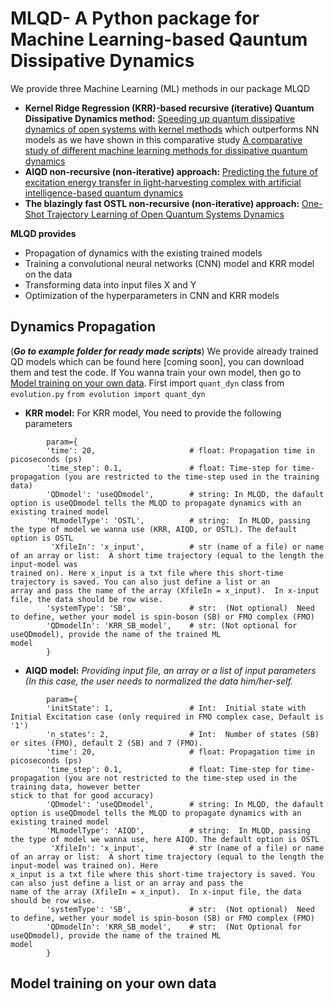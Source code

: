# MLQD- A Python package for Machine Learning-based Qauntum Dissipative Dynamics
We provide three Machine Learning (ML) methods in our package MLQD
* **Kernel Ridge Regression (KRR)-based recursive (iterative) Quantum Dissipative Dynamics method:** [Speeding up quantum dissipative dynamics of open systems with kernel methods](https://iopscience.iop.org/article/10.1088/1367-2630/ac3261 "Named link title")  which outperforms NN models as we have shown in this comparative study [A comparative study of different machine learning methods for dissipative quantum dynamics](https://dx.doi.org/10.1088/2632-2153/ac9a9d "Named link title")
* **AIQD non-recursive  (non-iterative) approach:** [Predicting the future of excitation energy transfer in light-harvesting complex with artificial intelligence-based quantum dynamics](https://doi.org/10.1038/s41467-022-29621-w "Named link title") 
* **The blazingly fast OSTL non-recursive (non-iterative) approach:** [One-Shot Trajectory Learning of Open Quantum Systems Dynamics]( https://doi.org/10.1021/acs.jpclett.2c01242 "Named link title")

**MLQD provides**

* Propagation of dynamics with the existing trained models
* Training a convolutional neural networks (CNN) model and KRR model on the data
* Transforming data into input files X and Y
* Optimization of the hyperparameters in CNN and KRR models  

## Dynamics Propagation <a name="propagation"></a>
(***Go to example folder for ready made scripts***)
We provide already trained QD models which can be found here [coming soon], you can download them and test the code. If You wanna train your own model, then go to [Model training on your own data](#training).
First import ```quant_dyn``` class from ```evolution.py``` 
``` from evolution import quant_dyn ```

* **KRR model:**
For KRR model, You need to provide the following parameters
```
        param={ 
        'time': 20,                     # float: Propagation time in picoseconds (ps)
        'time_step': 0.1,               # float: Time-step for time-propagation (you are restricted to the time-step used in the training data)
        'QDmodel': 'useQDmodel',        # string: In MLQD, the dafault option is useQDmodel tells the MLQD to propagate dynamics with an existing trained model
        'MLmodelType': 'OSTL',          # string:  In MLQD, passing the type of model we wanna use (KRR, AIQD, or OSTL). The default option is OSTL
         'XfileIn': 'x_input',          # str (name of a file) or name of an array or list:  A short time trajectory (equal to the length the input-model was                                                 trained on). Here x_input is a txt file where this short-time trajectory is saved. You can also just define a list or an                                             array and pass the name of the array (XfileIn = x_input).  In x-input file, the data should be row wise.  
        'systemType': 'SB',             # str:  (Not optional)  Need to define, wether your model is spin-boson (SB) or FMO complex (FMO) 
        'QDmodelIn': 'KRR_SB_model',    # str: (Not optional for useQDmodel), provide the name of the trained ML                                            model
        }
```

* **AIQD model:**
        *Providing input file, an array or a list of input parameters (In this case, the user needs to normalized the data him/her-self.*

```
        param={ 
        'initState': 1,                 # Int:  Initial state with Initial Excitation case (only required in FMO complex case, Default is '1')
        'n_states': 2,                  # Int:  Number of states (SB) or sites (FMO), default 2 (SB) and 7 (FMO).
        'time': 20,                     # float: Propagation time in picoseconds (ps)
        'time_step': 0.1,               # float: Time-step for time-propagation (you are not restricted to the time-step used in the training data, however better                                             stick to that for good accuracy)
        'QDmodel': 'useQDmodel',        # string: In MLQD, the dafault option is useQDmodel tells the MLQD to propagate dynamics with an existing trained model
        'MLmodelType': 'AIQD',          # string:  In MLQD, passing the type of model we wanna use, here AIQD. The default option is OSTL
         'XfileIn': 'x_input',          # str (name of a file) or name of an array or list:  A short time trajectory (equal to the length the input-model was trained on). Here                                                 x_input is a txt file where this short-time trajectory is saved. You can also just define a list or an array and pass the                                           name of the array (XfileIn = x_input).  In x-input file, the data should be row wise.  
        'systemType': 'SB',             # str:  (Not optional)  Need to define, wether your model is spin-boson (SB) or FMO complex (FMO) 
        'QDmodelIn': 'KRR_SB_model',    # str:  (Not Optional for useQDmodel), provide the name of the trained ML                                            model
        }
```

## Model training on your own data <a name="training"></a>
